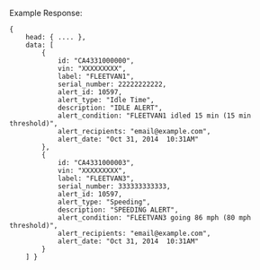Example Response:

    {
        head: { .... },
        data: [
            {
                id: "CA4331000000",
                vin: "XXXXXXXXX",
                label: "FLEETVAN1",
                serial_number: 22222222222,
                alert_id: 10597,
                alert_type: "Idle Time",
                description: "IDLE ALERT",
                alert_condition: "FLEETVAN1 idled 15 min (15 min threshold)",
                alert_recipients: "email@example.com",
                alert_date: "Oct 31, 2014  10:31AM"
            },
            {
                id: "CA4331000003",
                vin: "XXXXXXXXX",
                label: "FLEETVAN3",
                serial_number: 333333333333,
                alert_id: 10597,
                alert_type: "Speeding",
                description: "SPEEDING ALERT",
                alert_condition: "FLEETVAN3 going 86 mph (80 mph threshold)",
                alert_recipients: "email@example.com",
                alert_date: "Oct 31, 2014  10:31AM"
            }
        ] }
